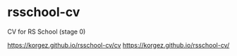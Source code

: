 # rsschool-cv
CV for RS School (stage 0)

https://korgez.github.io/rsschool-cv/cv
https://korgez.github.io/rsschool-cv/
